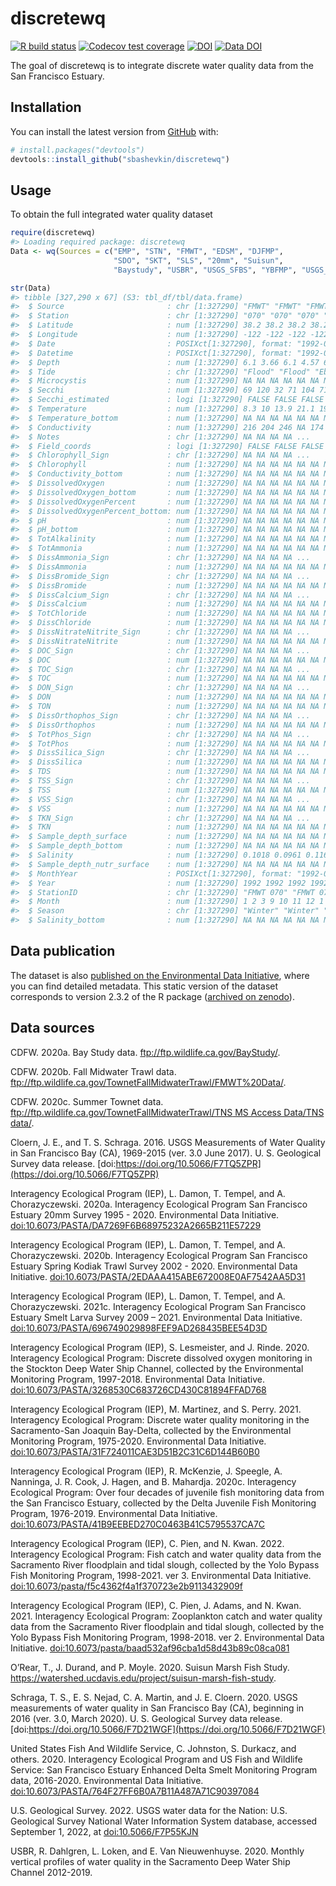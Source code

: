 
<!-- README.md is generated from README.Rmd. Please edit that file -->

# discretewq

<!-- badges: start -->

[![R build
status](https://github.com/sbashevkin/discretewq/workflows/R-CMD-check/badge.svg)](https://github.com/sbashevkin/discretewq/actions)
[![Codecov test
coverage](https://codecov.io/gh/sbashevkin/discretewq/branch/main/graph/badge.svg)](https://codecov.io/gh/sbashevkin/discretewq?branch=main)
[![DOI](https://zenodo.org/badge/309747392.svg)](https://zenodo.org/badge/latestdoi/309747392)
[![Data
DOI](https://img.shields.io/badge/Data%20publication%20DOI-10.6073/pasta/567ca1dce56cc819b1819117538bd718-blue.svg)](https://portal.edirepository.org/nis/mapbrowse?scope=edi&identifier=731)
<!-- badges: end -->

The goal of discretewq is to integrate discrete water quality data from
the San Francisco Estuary.

## Installation

You can install the latest version from [GitHub](https://github.com/)
with:

``` r
# install.packages("devtools")
devtools::install_github("sbashevkin/discretewq")
```

## Usage

To obtain the full integrated water quality dataset

``` r
require(discretewq)
#> Loading required package: discretewq
Data <- wq(Sources = c("EMP", "STN", "FMWT", "EDSM", "DJFMP",
                       "SDO", "SKT", "SLS", "20mm", "Suisun", 
                       "Baystudy", "USBR", "USGS_SFBS", "YBFMP", "USGS_CAWSC"))

str(Data)
#> tibble [327,290 x 67] (S3: tbl_df/tbl/data.frame)
#>  $ Source                       : chr [1:327290] "FMWT" "FMWT" "FMWT" "FMWT" ...
#>  $ Station                      : chr [1:327290] "070" "070" "070" "070" ...
#>  $ Latitude                     : num [1:327290] 38.2 38.2 38.2 38.2 38.2 ...
#>  $ Longitude                    : num [1:327290] -122 -122 -122 -122 -122 ...
#>  $ Date                         : POSIXct[1:327290], format: "1992-01-10" "1992-02-07" ...
#>  $ Datetime                     : POSIXct[1:327290], format: "1992-01-10 08:18:00" "1992-02-07 08:23:00" ...
#>  $ Depth                        : num [1:327290] 6.1 3.66 6.1 4.57 6.1 ...
#>  $ Tide                         : chr [1:327290] "Flood" "Flood" "Ebb" "Flood" ...
#>  $ Microcystis                  : num [1:327290] NA NA NA NA NA NA NA NA NA NA ...
#>  $ Secchi                       : num [1:327290] 69 120 32 71 104 71 15 16 9 70 ...
#>  $ Secchi_estimated             : logi [1:327290] FALSE FALSE FALSE FALSE FALSE FALSE ...
#>  $ Temperature                  : num [1:327290] 8.3 10 13.9 21.1 19.4 14.7 8.9 7.2 10.6 14.7 ...
#>  $ Temperature_bottom           : num [1:327290] NA NA NA NA NA NA NA NA NA NA ...
#>  $ Conductivity                 : num [1:327290] 216 204 246 NA 174 225 157 192 211 192 ...
#>  $ Notes                        : chr [1:327290] NA NA NA NA ...
#>  $ Field_coords                 : logi [1:327290] FALSE FALSE FALSE FALSE FALSE FALSE ...
#>  $ Chlorophyll_Sign             : chr [1:327290] NA NA NA NA ...
#>  $ Chlorophyll                  : num [1:327290] NA NA NA NA NA NA NA NA NA NA ...
#>  $ Conductivity_bottom          : num [1:327290] NA NA NA NA NA NA NA NA NA NA ...
#>  $ DissolvedOxygen              : num [1:327290] NA NA NA NA NA NA NA NA NA NA ...
#>  $ DissolvedOxygen_bottom       : num [1:327290] NA NA NA NA NA NA NA NA NA NA ...
#>  $ DissolvedOxygenPercent       : num [1:327290] NA NA NA NA NA NA NA NA NA NA ...
#>  $ DissolvedOxygenPercent_bottom: num [1:327290] NA NA NA NA NA NA NA NA NA NA ...
#>  $ pH                           : num [1:327290] NA NA NA NA NA NA NA NA NA NA ...
#>  $ pH_bottom                    : num [1:327290] NA NA NA NA NA NA NA NA NA NA ...
#>  $ TotAlkalinity                : num [1:327290] NA NA NA NA NA NA NA NA NA NA ...
#>  $ TotAmmonia                   : num [1:327290] NA NA NA NA NA NA NA NA NA NA ...
#>  $ DissAmmonia_Sign             : chr [1:327290] NA NA NA NA ...
#>  $ DissAmmonia                  : num [1:327290] NA NA NA NA NA NA NA NA NA NA ...
#>  $ DissBromide_Sign             : chr [1:327290] NA NA NA NA ...
#>  $ DissBromide                  : num [1:327290] NA NA NA NA NA NA NA NA NA NA ...
#>  $ DissCalcium_Sign             : chr [1:327290] NA NA NA NA ...
#>  $ DissCalcium                  : num [1:327290] NA NA NA NA NA NA NA NA NA NA ...
#>  $ TotChloride                  : num [1:327290] NA NA NA NA NA NA NA NA NA NA ...
#>  $ DissChloride                 : num [1:327290] NA NA NA NA NA NA NA NA NA NA ...
#>  $ DissNitrateNitrite_Sign      : chr [1:327290] NA NA NA NA ...
#>  $ DissNitrateNitrite           : num [1:327290] NA NA NA NA NA NA NA NA NA NA ...
#>  $ DOC_Sign                     : chr [1:327290] NA NA NA NA ...
#>  $ DOC                          : num [1:327290] NA NA NA NA NA NA NA NA NA NA ...
#>  $ TOC_Sign                     : chr [1:327290] NA NA NA NA ...
#>  $ TOC                          : num [1:327290] NA NA NA NA NA NA NA NA NA NA ...
#>  $ DON_Sign                     : chr [1:327290] NA NA NA NA ...
#>  $ DON                          : num [1:327290] NA NA NA NA NA NA NA NA NA NA ...
#>  $ TON                          : num [1:327290] NA NA NA NA NA NA NA NA NA NA ...
#>  $ DissOrthophos_Sign           : chr [1:327290] NA NA NA NA ...
#>  $ DissOrthophos                : num [1:327290] NA NA NA NA NA NA NA NA NA NA ...
#>  $ TotPhos_Sign                 : chr [1:327290] NA NA NA NA ...
#>  $ TotPhos                      : num [1:327290] NA NA NA NA NA NA NA NA NA NA ...
#>  $ DissSilica_Sign              : chr [1:327290] NA NA NA NA ...
#>  $ DissSilica                   : num [1:327290] NA NA NA NA NA NA NA NA NA NA ...
#>  $ TDS                          : num [1:327290] NA NA NA NA NA NA NA NA NA NA ...
#>  $ TSS_Sign                     : chr [1:327290] NA NA NA NA ...
#>  $ TSS                          : num [1:327290] NA NA NA NA NA NA NA NA NA NA ...
#>  $ VSS_Sign                     : chr [1:327290] NA NA NA NA ...
#>  $ VSS                          : num [1:327290] NA NA NA NA NA NA NA NA NA NA ...
#>  $ TKN_Sign                     : chr [1:327290] NA NA NA NA ...
#>  $ TKN                          : num [1:327290] NA NA NA NA NA NA NA NA NA NA ...
#>  $ Sample_depth_surface         : num [1:327290] NA NA NA NA NA NA NA NA NA NA ...
#>  $ Sample_depth_bottom          : num [1:327290] NA NA NA NA NA NA NA NA NA NA ...
#>  $ Salinity                     : num [1:327290] 0.1018 0.0961 0.1163 NA 0.0817 ...
#>  $ Sample_depth_nutr_surface    : num [1:327290] NA NA NA NA NA NA NA NA NA NA ...
#>  $ MonthYear                    : POSIXct[1:327290], format: "1992-01-01" "1992-02-01" ...
#>  $ Year                         : num [1:327290] 1992 1992 1992 1992 1992 ...
#>  $ StationID                    : chr [1:327290] "FMWT 070" "FMWT 070" "FMWT 070" "FMWT 070" ...
#>  $ Month                        : num [1:327290] 1 2 3 9 10 11 12 1 2 3 ...
#>  $ Season                       : chr [1:327290] "Winter" "Winter" "Spring" "Fall" ...
#>  $ Salinity_bottom              : num [1:327290] NA NA NA NA NA NA NA NA NA NA ...
```

## Data publication

The dataset is also [published on the Environmental Data
Initiative](https://portal.edirepository.org/nis/mapbrowse?scope=edi&identifier=731),
where you can find detailed metadata. This static version of the dataset
corresponds to version 2.3.2 of the R package ([archived on
zenodo](https://zenodo.org/record/6390964)).

## Data sources

CDFW. 2020a. Bay Study data. <ftp://ftp.wildlife.ca.gov/BayStudy/>.

CDFW. 2020b. Fall Midwater Trawl data.
<ftp://ftp.wildlife.ca.gov/TownetFallMidwaterTrawl/FMWT%20Data/>.

CDFW. 2020c. Summer Townet data.
[ftp://ftp.wildlife.ca.gov/TownetFallMidwaterTrawl/TNS MS Access
Data/TNS
data/](ftp://ftp.wildlife.ca.gov/TownetFallMidwaterTrawl/TNS%20MS%20Access%20Data/TNS%20data/).

Cloern, J. E., and T. S. Schraga. 2016. USGS Measurements of Water
Quality in San Francisco Bay (CA), 1969-2015 (ver. 3.0 June 2017). U. S.
Geological Survey data release.
[doi:https://doi.org/10.5066/F7TQ5ZPR](https://doi.org/10.5066/F7TQ5ZPR)

Interagency Ecological Program (IEP), L. Damon, T. Tempel, and A.
Chorazyczewski. 2020a. Interagency Ecological Program San Francisco
Estuary 20mm Survey 1995 - 2020. Environmental Data Initiative.
[doi:10.6073/PASTA/DA7269F6B68975232A2665B211E57229](https://portal.edirepository.org/nis/mapbrowse?scope=edi&identifier=535&revision=2)

Interagency Ecological Program (IEP), L. Damon, T. Tempel, and A.
Chorazyczewski. 2020b. Interagency Ecological Program San Francisco
Estuary Spring Kodiak Trawl Survey 2002 - 2020. Environmental Data
Initiative.
[doi:10.6073/PASTA/2EDAAA415ABE672008E0AF7542AA5D31](https://portal.edirepository.org/nis/mapbrowse?scope=edi&identifier=527&revision=2)

Interagency Ecological Program (IEP), L. Damon, T. Tempel, and A.
Chorazyczewski. 2021c. Interagency Ecological Program San Francisco
Estuary Smelt Larva Survey 2009 – 2021. Environmental Data Initiative.
[doi:10.6073/PASTA/696749029898FEF9AD268435BEE54D3D](https://portal.edirepository.org/nis/mapbrowse?scope=edi&identifier=534&revision=3)

Interagency Ecological Program (IEP), S. Lesmeister, and J. Rinde. 2020.
Interagency Ecological Program: Discrete dissolved oxygen monitoring in
the Stockton Deep Water Ship Channel, collected by the Environmental
Monitoring Program, 1997-2018. Environmental Data Initiative.
[doi:10.6073/PASTA/3268530C683726CD430C81894FFAD768](https://portal.edirepository.org/nis/mapbrowse?packageid=edi.276.2)

Interagency Ecological Program (IEP), M. Martinez, and S. Perry. 2021.
Interagency Ecological Program: Discrete water quality monitoring in the
Sacramento-San Joaquin Bay-Delta, collected by the Environmental
Monitoring Program, 1975-2020. Environmental Data Initiative.
[doi:10.6073/PASTA/31F724011CAE3D51B2C31C6D144B60B0](https://portal.edirepository.org/nis/mapbrowse?scope=edi&identifier=458&revision=4)

Interagency Ecological Program (IEP), R. McKenzie, J. Speegle, A.
Nanninga, J. R. Cook, J. Hagen, and B. Mahardja. 2020c. Interagency
Ecological Program: Over four decades of juvenile fish monitoring data
from the San Francisco Estuary, collected by the Delta Juvenile Fish
Monitoring Program, 1976-2019. Environmental Data Initiative.
[doi:10.6073/PASTA/41B9EEBED270C0463B41C5795537CA7C](https://portal.edirepository.org/nis/mapbrowse?packageid=edi.244.4)

Interagency Ecological Program (IEP), C. Pien, and N. Kwan. 2022.
Interagency Ecological Program: Fish catch and water quality data from
the Sacramento River floodplain and tidal slough, collected by the Yolo
Bypass Fish Monitoring Program, 1998-2021. ver 3. Environmental Data
Initiative.
[doi:10.6073/pasta/f5c4362f4a1f370723e2b9113432909f](https://portal.edirepository.org/nis/mapbrowse?packageid=edi.233.3)

Interagency Ecological Program (IEP), C. Pien, J. Adams, and N. Kwan.
2021. Interagency Ecological Program: Zooplankton catch and water
quality data from the Sacramento River floodplain and tidal slough,
collected by the Yolo Bypass Fish Monitoring Program, 1998-2018. ver 2.
Environmental Data Initiative.
[doi:10.6073/pasta/baad532af96cba1d58d43b89c08ca081](https://portal.edirepository.org/nis/mapbrowse?packageid=edi.494.2)

O’Rear, T., J. Durand, and P. Moyle. 2020. Suisun Marsh Fish Study.
<https://watershed.ucdavis.edu/project/suisun-marsh-fish-study>.

Schraga, T. S., E. S. Nejad, C. A. Martin, and J. E. Cloern. 2020. USGS
measurements of water quality in San Francisco Bay (CA), beginning in
2016 (ver. 3.0, March 2020). U. S. Geological Survey data release.
[doi:https://doi.org/10.5066/F7D21WGF](https://doi.org/10.5066/F7D21WGF)

United States Fish And Wildlife Service, C. Johnston, S. Durkacz, and
others. 2020. Interagency Ecological Program and US Fish and Wildlife
Service: San Francisco Estuary Enhanced Delta Smelt Monitoring Program
data, 2016-2020. Environmental Data Initiative.
[doi:10.6073/PASTA/764F27FF6B0A7B11A487A71C90397084](https://portal.edirepository.org/nis/mapbrowse?packageid=edi.415.3)

U.S. Geological Survey. 2022. USGS water data for the Nation: U.S.
Geological Survey National Water Information System database, accessed
September 1, 2022, at
[doi:10.5066/F7P55KJN](https://doi.org/10.5066/F7P55KJN)

USBR, R. Dahlgren, L. Loken, and E. Van Nieuwenhuyse. 2020. Monthly
vertical profiles of water quality in the Sacramento Deep Water Ship
Channel 2012-2019.
